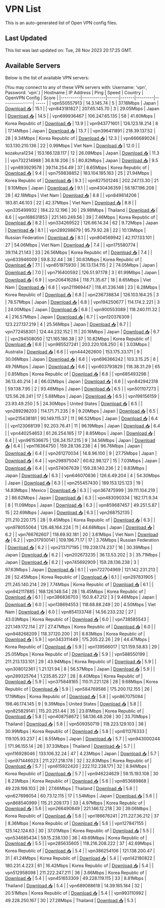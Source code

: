 # VPN List

This is an auto-generated list of Open VPN config files.

## Last Updated

This list was last updated on: Tue, 28 Nov 2023 20:17:25 GMT.

## Available Servers

Below is the list of available VPN servers:

(You may connect to any of these VPN servers with: Username: 'vpn', Password: 'vpn'.)
| Hostname | IP Address | Ping | Speed | Country | OpenVPN Config | Score |
|----------|------------|------|-------|---------|----------------| ----- |
| vpn550557913 | 14.3.145.74 | 5 | 37.18Mbps | Japan | [Download 📥](./configs/server_0_JP.ovpn) | 15.1 |
| vpn843181827 | 207.65.145.70 | 3 | 29.05Mbps | Japan | [Download 📥](./configs/server_1_JP.ovpn) | 14.5 |
| vpn699936467 | 106.247.65.135 | 58 | 41.60Mbps | Korea Republic of | [Download 📥](./configs/server_2_KR.ovpn) | 13.9 |
| vpn943771601 | 126.123.18.214 | 8 | 17.14Mbps | Japan | [Download 📥](./configs/server_3_JP.ovpn) | 13.7 |
| vpn396411891 | 218.39.137.52 | 28 | 9.34Mbps | Korea Republic of | [Download 📥](./configs/server_4_KR.ovpn) | 12.3 |
| vpn666689024 | 103.130.210.136 | 22 | 0.99Mbps | Viet Nam | [Download 📥](./configs/server_5_VN.ovpn) | 12.0 |
| kozakura1234 | 153.166.128.117 | 12 | 26.09Mbps | Japan | [Download 📥](./configs/server_6_JP.ovpn) | 11.3 |
| vpn732214988 | 36.8.18.206 | 5 | 80.82Mbps | Japan | [Download 📥](./configs/server_7_JP.ovpn) | 9.5 |
| vpn693929578 | 39.114.254.49 | 37 | 8.65Mbps | Korea Republic of | [Download 📥](./configs/server_8_KR.ovpn) | 9.4 |
| vpn759838852 | 183.104.185.163 | 25 | 21.94Mbps | Korea Republic of | [Download 📥](./configs/server_9_KR.ovpn) | 9.3 |
| vpn827501246 | 202.247.13.30 | 21 | 9.10Mbps | Japan | [Download 📥](./configs/server_10_JP.ovpn) | 9.1 |
| vpn430436359 | 58.187.196.208 | 28 | 42.18Mbps | Viet Nam | [Download 📥](./configs/server_11_VN.ovpn) | 8.8 |
| vpn849814206 | 183.81.46.103 | 22 | 42.37Mbps | Viet Nam | [Download 📥](./configs/server_12_VN.ovpn) | 8.8 |
| vpn335499932 | 184.22.12.196 | 30 | 29.98Mbps | Thailand | [Download 📥](./configs/server_13_TH.ovpn) | 8.6 |
| vpn168631853 | 221.140.249.56 | 39 | 7.46Mbps | Korea Republic of | [Download 📥](./configs/server_14_KR.ovpn) | 8.2 |
| vpn334269522 | 126.66.14.34 | 62 | 9.72Mbps | Japan | [Download 📥](./configs/server_15_JP.ovpn) | 8.1 |
| vpn289298679 | 95.79.92.28 | 22 | 10.13Mbps | Russian Federation | [Download 📥](./configs/server_16_RU.ovpn) | 8.1 |
| vpn804569942 | 42.117.133.101 | 27 | 54.06Mbps | Viet Nam | [Download 📥](./configs/server_17_VN.ovpn) | 7.4 |
| vpn175580774 | 39.114.21.143 | 33 | 26.56Mbps | Korea Republic of | [Download 📥](./configs/server_18_KR.ovpn) | 7.4 |
| vpn633946009 | 59.8.32.44 | 38 | 30.63Mbps | Korea Republic of | [Download 📥](./configs/server_19_KR.ovpn) | 7.1 |
| vpn651975930 | 36.13.134.115 | 2 | 74.05Mbps | Japan | [Download 📥](./configs/server_20_JP.ovpn) | 7.0 |
| vpn716400592 | 126.51.97.178 | 3 | 61.99Mbps | Japan | [Download 📥](./configs/server_21_JP.ovpn) | 6.9 |
| vpn206416284 | 118.71.35.67 | 18 | 8.65Mbps | Viet Nam | [Download 📥](./configs/server_22_VN.ovpn) | 6.8 |
| vpn211969447 | 118.41.236.148 | 23 | 6.28Mbps | Korea Republic of | [Download 📥](./configs/server_23_KR.ovpn) | 6.8 |
| vpn236738834 | 126.103.164.25 | 3 | 78.57Mbps | Japan | [Download 📥](./configs/server_24_JP.ovpn) | 6.8 |
| vpn194250677 | 114.174.2.221 | 3 | 24.00Mbps | Japan | [Download 📥](./configs/server_25_JP.ovpn) | 6.8 |
| vpn900553089 | 118.240.111.32 | 4 | 216.57Mbps | Japan | [Download 📥](./configs/server_26_JP.ovpn) | 6.7 |
| vpn120376309 | 123.227.137.219 | 4 | 25.56Mbps | Japan | [Download 📥](./configs/server_27_JP.ovpn) | 6.7 |
| vpn772458301 | 124.44.232.152 | 11 | 20.16Mbps | Japan | [Download 📥](./configs/server_28_JP.ovpn) | 6.7 |
| vpn294508050 | 121.165.186.38 | 37 | 10.82Mbps | Korea Republic of | [Download 📥](./configs/server_29_KR.ovpn) | 6.6 |
| vpn985527241 | 203.220.108.250 | 6 | 3.03Mbps | Australia | [Download 📥](./configs/server_30_AU.ovpn) | 6.6 |
| vpn444262600 | 153.175.33.171 | 9 | 30.06Mbps | Japan | [Download 📥](./configs/server_31_JP.ovpn) | 6.6 |
| vpn696366242 | 103.3.15.25 | 6 | 49.76Mbps | Japan | [Download 📥](./configs/server_32_JP.ovpn) | 6.6 |
| vpn603793829 | 118.38.31.29 | 65 | 0.85Mbps | Korea Republic of | [Download 📥](./configs/server_33_KR.ovpn) | 6.6 |
| vpn685493298 | 36.13.40.214 | 4 | 66.02Mbps | Japan | [Download 📥](./configs/server_34_JP.ovpn) | 6.6 |
| vpn842942318 | 59.138.7.95 | 2 | 93.48Mbps | Japan | [Download 📥](./configs/server_35_JP.ovpn) | 6.5 |
| vpn501107273 | 125.56.28.241 | 17 | 5.88Mbps | Japan | [Download 📥](./configs/server_36_JP.ovpn) | 6.5 |
| vpn198156159 | 23.93.49.250 | 5 | 24.30Mbps | United States | [Download 📥](./configs/server_37_US.ovpn) | 6.5 |
| vpn289298203 | 114.171.71.235 | 9 | 9.20Mbps | Japan | [Download 📥](./configs/server_38_JP.ovpn) | 6.5 |
| vpn215438181 | 90.149.115.37 | 11 | 96.52Mbps | Japan | [Download 📥](./configs/server_39_JP.ovpn) | 6.4 |
| vpn123068139 | 92.203.76.41 | 11 | 96.19Mbps | Japan | [Download 📥](./configs/server_40_JP.ovpn) | 6.4 |
| vpn440254653 | 61.26.254.165 | 17 | 8.85Mbps | Japan | [Download 📥](./configs/server_41_JP.ovpn) | 6.4 |
| vpn961536675 | 126.34.157.215 | 9 | 34.56Mbps | Japan | [Download 📥](./configs/server_42_JP.ovpn) | 6.4 |
| vpn116364750 | 159.28.136.238 | 4 | 96.76Mbps | Japan | [Download 📥](./configs/server_43_JP.ovpn) | 6.4 |
| vpn261270034 | 14.8.96.100 | 9 | 27.75Mbps | Japan | [Download 📥](./configs/server_44_JP.ovpn) | 6.4 |
| vpn298975047 | 60.62.98.127 | 15 | 7.03Mbps | Japan | [Download 📥](./configs/server_45_JP.ovpn) | 6.4 |
| vpn574067639 | 159.28.140.236 | 2 | 9.83Mbps | Japan | [Download 📥](./configs/server_46_JP.ovpn) | 6.3 |
| vpn646070836 | 126.6.49.204 | 4 | 54.30Mbps | Japan | [Download 📥](./configs/server_47_JP.ovpn) | 6.3 |
| vpn255457430 | 189.153.125.123 | 19 | 14.83Mbps | Mexico | [Download 📥](./configs/server_48_MX.ovpn) | 6.3 |
| vpn367475999 | 39.111.104.219 | 2 | 86.62Mbps | Japan | [Download 📥](./configs/server_49_JP.ovpn) | 6.3 |
| vpn483090334 | 182.171.9.34 | 8 | 11.09Mbps | Japan | [Download 📥](./configs/server_50_JP.ovpn) | 6.3 |
| vpn859687457 | 49.251.5.87 | 15 | 22.69Mbps | Japan | [Download 📥](./configs/server_51_JP.ovpn) | 6.3 |
| vpn268752135 | 211.210.220.175 | 28 | 9.45Mbps | Korea Republic of | [Download 📥](./configs/server_52_KR.ovpn) | 6.3 |
| vpn978055064 | 126.48.164.224 | 11 | 44.68Mbps | Japan | [Download 📥](./configs/server_53_JP.ovpn) | 6.2 |
| vpn766762607 | 118.69.92.181 | 20 | 3.61Mbps | Viet Nam | [Download 📥](./configs/server_54_VN.ovpn) | 6.2 |
| vpn317930141 | 109.196.71.17 | 17 | 3.76Mbps | Russian Federation | [Download 📥](./configs/server_55_RU.ovpn) | 6.2 |
| vpn213717195 | 119.239.174.237 | 16 | 30.39Mbps | Japan | [Download 📥](./configs/server_56_JP.ovpn) | 6.2 |
| vpn202673235 | 36.13.53.202 | 3 | 35.71Mbps | Japan | [Download 📥](./configs/server_57_JP.ovpn) | 6.2 |
| vpn745692909 | 159.28.136.238 | 3 | 97.63Mbps | Japan | [Download 📥](./configs/server_58_JP.ovpn) | 6.1 |
| vpn722704969 | 121.142.231.213 | 28 | 52.45Mbps | Korea Republic of | [Download 📥](./configs/server_59_KR.ovpn) | 6.1 |
| vpn297831905 | 211.245.140.214 | 29 | 7.74Mbps | Korea Republic of | [Download 📥](./configs/server_60_KR.ovpn) | 6.1 |
| vpn942117885 | 168.126.148.54 | 28 | 18.45Mbps | Korea Republic of | [Download 📥](./configs/server_61_KR.ovpn) | 6.1 |
| vpn386836703 | 150.9.47.212 | 3 | 9.46Mbps | Japan | [Download 📥](./configs/server_62_JP.ovpn) | 6.0 |
| vpn138694553 | 118.68.88.249 | 20 | 4.50Mbps | Viet Nam | [Download 📥](./configs/server_63_VN.ovpn) | 6.0 |
| vpn854133748 | 14.56.233.232 | 27 | 43.03Mbps | Korea Republic of | [Download 📥](./configs/server_64_KR.ovpn) | 6.0 |
| vpn738585543 | 221.149.172.114 | 27 | 27.47Mbps | Korea Republic of | [Download 📥](./configs/server_65_KR.ovpn) | 6.0 |
| vpn948268209 | 118.37.120.200 | 31 | 8.83Mbps | Korea Republic of | [Download 📥](./configs/server_66_KR.ovpn) | 5.9 |
| vpn343311449 | 175.205.22.26 | 29 | 44.47Mbps | Korea Republic of | [Download 📥](./configs/server_67_KR.ovpn) | 5.9 |
| vpn139566017 | 121.159.58.83 | 29 | 25.05Mbps | Korea Republic of | [Download 📥](./configs/server_68_KR.ovpn) | 5.9 |
| vpn588550199 | 211.213.133.101 | 29 | 43.94Mbps | Korea Republic of | [Download 📥](./configs/server_69_KR.ovpn) | 5.9 |
| vpn308012361 | 1.21.121.94 | 8 | 56.57Mbps | Japan | [Download 📥](./configs/server_70_JP.ovpn) | 5.9 |
| vpn289325764 | 1.235.85.227 | 28 | 8.40Mbps | Korea Republic of | [Download 📥](./configs/server_71_KR.ovpn) | 5.9 |
| vpn375848165 | 110.11.221.128 | 28 | 9.68Mbps | Korea Republic of | [Download 📥](./configs/server_72_KR.ovpn) | 5.9 |
| vpn584769586 | 175.200.112.155 | 26 | 17.19Mbps | Korea Republic of | [Download 📥](./configs/server_73_KR.ovpn) | 5.8 |
| vpn867075084 | 198.46.174.145 | 9 | 9.39Mbps | United States | [Download 📥](./configs/server_74_US.ovpn) | 5.8 |
| vpn825829141 | 115.20.251.44 | 35 | 23.81Mbps | Korea Republic of | [Download 📥](./configs/server_75_KR.ovpn) | 5.8 |
| vpn408758672 | 58.136.48.208 | 30 | 33.70Mbps | Thailand | [Download 📥](./configs/server_76_TH.ovpn) | 5.8 |
| vpn509350719 | 118.223.129.103 | 38 | 30.99Mbps | Korea Republic of | [Download 📥](./configs/server_77_KR.ovpn) | 5.8 |
| vpn611376333 | 119.105.93.237 | 4 | 8.55Mbps | Japan | [Download 📥](./configs/server_78_JP.ovpn) | 5.7 |
| vpn943000244 | 171.96.155.14 | 26 | 37.33Mbps | Thailand | [Download 📥](./configs/server_79_TH.ovpn) | 5.7 |
| vpn116928046 | 133.106.32.24 | 47 | 4.23Mbps | Japan | [Download 📥](./configs/server_80_JP.ovpn) | 5.7 |
| vpn971446023 | 211.227.218.178 | 32 | 32.83Mbps | Korea Republic of | [Download 📥](./configs/server_81_KR.ovpn) | 5.7 |
| vpn615922420 | 222.112.238.171 | 32 | 8.94Mbps | Korea Republic of | [Download 📥](./configs/server_82_KR.ovpn) | 5.7 |
| vpn946224629 | 59.15.193.108 | 30 | 8.23Mbps | Korea Republic of | [Download 📥](./configs/server_83_KR.ovpn) | 5.6 |
| vpn853689868 | 49.228.198.103 | 28 | 27.66Mbps | Thailand | [Download 📥](./configs/server_84_TH.ovpn) | 5.6 |
| vpn627698054 | 60.73.12.115 | 17 | 1.54Mbps | Japan | [Download 📥](./configs/server_85_JP.ovpn) | 5.6 |
| vpn868540999 | 115.21.209.173 | 33 | 4.97Mbps | Korea Republic of | [Download 📥](./configs/server_86_KR.ovpn) | 5.6 |
| vpn266490849 | 221.146.12.218 | 30 | 39.06Mbps | Korea Republic of | [Download 📥](./configs/server_87_KR.ovpn) | 5.6 |
| vpn186676241 | 211.227.36.212 | 37 | 8.36Mbps | Korea Republic of | [Download 📥](./configs/server_88_KR.ovpn) | 5.6 |
| vpn127847155 | 125.142.124.63 | 30 | 37.01Mbps | Korea Republic of | [Download 📥](./configs/server_89_KR.ovpn) | 5.5 |
| vpn534685434 | 59.15.238.130 | 36 | 49.69Mbps | Korea Republic of | [Download 📥](./configs/server_90_KR.ovpn) | 5.5 |
| vpn285635605 | 118.216.208.222 | 37 | 42.69Mbps | Korea Republic of | [Download 📥](./configs/server_91_KR.ovpn) | 5.4 |
| vpn386254106 | 121.138.200.47 | 31 | 41.24Mbps | Korea Republic of | [Download 📥](./configs/server_92_KR.ovpn) | 5.4 |
| vpn142180822 | 180.231.4.223 | 61 | 16.42Mbps | Korea Republic of | [Download 📥](./configs/server_93_KR.ovpn) | 5.4 |
| vpn512958098 | 211.222.247.211 | 36 | 3.66Mbps | Korea Republic of | [Download 📥](./configs/server_94_KR.ovpn) | 5.4 |
| vpn451653309 | 49.228.119.115 | 33 | 8.81Mbps | Thailand | [Download 📥](./configs/server_95_TH.ovpn) | 5.4 |
| vpn689088618 | 14.39.165.184 | 32 | 20.51Mbps | Korea Republic of | [Download 📥](./configs/server_96_KR.ovpn) | 5.4 |
| vpn993110992 | 49.228.250.167 | 30 | 27.28Mbps | Thailand | [Download 📥](./configs/server_97_TH.ovpn) | 5.3 |
